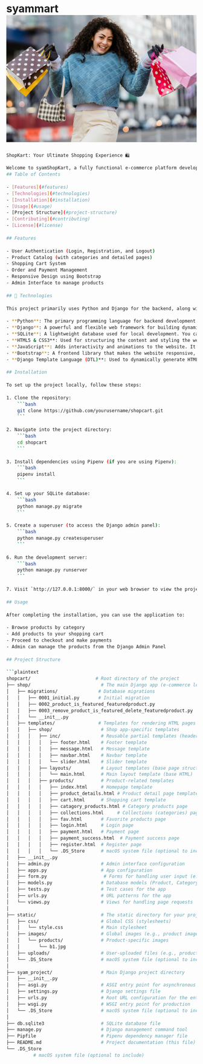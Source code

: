 # syammart![alt text](6.jpg)

```sh
ShopKart: Your Ultimate Shopping Experience 🛍️

Welcome to syamShopKart, a fully functional e-commerce platform developed using Python and Django. This application provides a smooth online shopping experience with an easy-to-navigate interface, real-time database interactions, and a modern design that is responsive and user-friendly.
## Table of Contents

- [Features](#features)
- [Technologies](#technologies)
- [Installation](#installation)
- [Usage](#usage)
- [Project Structure](#project-structure)
- [Contributing](#contributing)
- [License](#license)

## Features

- User Authentication (Login, Registration, and Logout)
- Product Catalog (with categories and detailed pages)
- Shopping Cart System
- Order and Payment Management
- Responsive Design using Bootstrap
- Admin Interface to manage products

## 🧰 Technologies

This project primarily uses Python and Django for the backend, along with other technologies for the frontend and database.

- **Python**: The primary programming language for backend development.
- **Django**: A powerful and flexible web framework for building dynamic web applications. It handles routing, user authentication, and data models.
- **SQLite**: A lightweight database used for local development. You can easily swap it for other databases like PostgreSQL or MySQL.
- **HTML5 & CSS3**: Used for structuring the content and styling the website. CSS ensures the website is responsive and user-friendly.
- **JavaScript**: Adds interactivity and animations to the website. It enhances the user experience by making the UI dynamic.
- **Bootstrap**: A frontend library that makes the website responsive, clean, and modern with pre-designed components and layouts.
- **Django Template Language (DTL)**: Used to dynamically generate HTML by embedding Python-like expressions directly within HTML files.

## Installation

To set up the project locally, follow these steps:

1. Clone the repository:
    ```bash
    git clone https://github.com/yourusername/shopcart.git
    ```

2. Navigate into the project directory:
    ```bash
    cd shopcart
    ```

3. Install dependencies using Pipenv (if you are using Pipenv):
    ```bash
    pipenv install
    ```

4. Set up your SQLite database:
    ```bash
    python manage.py migrate
    ```

5. Create a superuser (to access the Django admin panel):
    ```bash
    python manage.py createsuperuser
    ```

6. Run the development server:
    ```bash
    python manage.py runserver
    ```

7. Visit `http://127.0.0.1:8000/` in your web browser to view the project.

## Usage

After completing the installation, you can use the application to:

- Browse products by category
- Add products to your shopping cart
- Proceed to checkout and make payments
- Admin can manage the products from the Django Admin Panel

## Project Structure

```plaintext
shopcart/                        # Root directory of the project
├── shop/                          # The main Django app (e-commerce logic)
│   ├── migrations/               # Database migrations
│   │   ├── 0001_initial.py       # Initial migration
│   │   ├── 0002_product_is_featured_featuredproduct.py
│   │   ├── 0003_remove_product_is_featured_delete_featuredproduct.py
│   │   └── __init__.py
│   ├── templates/                # Templates for rendering HTML pages
│   │   ├── shop/                  # Shop app-specific templates
│   │   │   ├── inc/               # Reusable partial templates (header, footer, etc.)
│   │   │   │   ├── footer.html    # Footer template
│   │   │   │   ├── message.html   # Message template
│   │   │   │   ├── navbar.html    # Navbar template
│   │   │   │   └── slider.html    # Slider template
│   │   │   ├── layouts/           # Layout templates (base page structure)
│   │   │   │   └── main.html      # Main layout template (base HTML)
│   │   │   ├── products/          # Product-related templates
│   │   │   │   ├── index.html     # Homepage template
│   │   │   │   ├── product_details.html # Product detail page template
│   │   │   │   ├── cart.html      # Shopping cart template
│   │   │   │   ├── catagory_products.html # Category products page
│   │   │   │   ├── collections.html     # Collections (categories) page
│   │   │   │   ├── fav.html       # Favorite products page
│   │   │   │   ├── login.html     # Login page
│   │   │   │   ├── payment.html   # Payment page
│   │   │   │   ├── payment_success.html  # Payment success page
│   │   │   │   ├── register.html  # Register page
│   │   │   │   └── .DS_Store      # macOS system file (optional to include)
│   ├── __init__.py
│   ├── admin.py                   # Admin interface configuration
│   ├── apps.py                    # App configuration
│   ├── form.py                     # Forms for handling user input (e.g., login, registration)
│   ├── models.py                  # Database models (Product, Category, etc.)
│   ├── tests.py                   # Test cases for the app
│   ├── urls.py                    # URL patterns for the app
│   └── views.py                   # Views for handling page requests
│
├── static/                        # The static directory for your project
│   ├── css/                       # Global CSS (stylesheets)
│   │   └── style.css              # Main stylesheet
│   ├── images/                    # Global images (e.g., product images)
│   │   └── products/              # Product-specific images
│   │       └── b1.jpg
│   ├── uploads/                   # User-uploaded files (e.g., product images)
│   └── .DS_Store                  # macOS system file (optional to include)
│
├── syam_project/                  # Main Django project directory
│   ├── __init__.py
│   ├── asgi.py                    # ASGI entry point for asynchronous support
│   ├── settings.py                # Django settings file
│   ├── urls.py                    # Root URL configuration for the entire project
│   ├── wsgi.py                    # WSGI entry point for production
│   └── .DS_Store                  # macOS system file (optional to include)
│
├── db.sqlite3                     # SQLite database file
├── manage.py                      # Django management command tool
├── Pipfile                        # Pipenv dependency manager file
├── README.md                      # Project documentation (this file)
└── .DS_Store            
          # macOS system file (optional to include)

```
